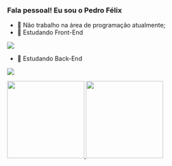 ### Fala pessoal! Eu sou o Pedro Félix

- 🔭 Não trabalho na área de programação atualmente;
- 🌱 Estudando Front-End
<p align="left">
  <a href="https://skillicons.dev">
    <img src="https://skillicons.dev/icons?i=html,css,angular,react" />
  </a>
</p>

- 🌱 Estudando Back-End
<p align="left">
  <a href="https://skillicons.dev">
    <img src="https://skillicons.dev/icons?i=java,nodejs" />
  </a>
</p>

<div>
<a href="https://beacons.ai/pedrovsfelix">
<img height="180em" src="https://github-readme-stats.vercel.app/api?username=pedrovsfelix&show_icons=true&theme=dark">
<img height="180em" src="https://github-readme-stats.vercel.app/api/top-langs/?username=pedrovsfelix&layout=compact&langs_count=16&theme=dark">
</div>
